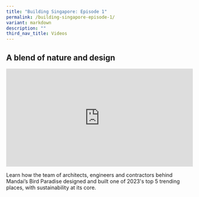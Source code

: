```yaml
---
title: "Building Singapore: Episode 1"
permalink: /building-singapore-episode-1/
variant: markdown
description: ""
third_nav_title: Videos
---
```

<h2>A blend of nature and design</h2>
<p></p>
<div style="position: relative; width: 100%; padding-bottom: 52.66%;">
    <iframe style="position: absolute; width: 100%; height: 100%;" allowfullscreen="true" frameborder="0" src="https://www.youtube.com/embed/FMof57Q3A-M?si=o-_PFwNikRS74-6Z&amp;rel=0"></iframe>
</div>
<p>Learn how the team of architects, engineers and contractors behind Mandai’s Bird Paradise designed and built one of 2023's top 5 trending places, with sustainability at its core.</p>
<p>&nbsp;</p>